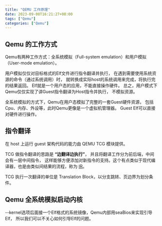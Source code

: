 ```yaml
---
title: "QEMU 工作原理"
date: 2023-09-08T16:21:27+08:00
tags: ["Qemu"]
categories: ["Qemu"]
---
```


## Qemu 的工作方式
Qemu有两种工作方式：全系统模拟（Full-system emulation）和用户模拟（User-mode emulation）。

用户模拟仅仅对目标格式的Elf文件进行指令翻译并执行，
在遇到需要使用系统资源的命令（通过系统调用）时，
就转换成实际host的系统调用来完成，将执行完的结果返回。
Elf就是一个用户态的应用，不能直接操作硬件。
总之，用户模式下Qemu仅仅实现了讲Guest指令翻译为Host指令并执行，
不模拟资源。

全系统模拟的方式下，Qemu在用户态模拟了完整的一套Guest硬件资源，
包括Cpu、内存、外设等，此时Qemu更像是一个虚拟机管理器。
Guest Elf可以直接对硬件进行操作。

## 指令翻译

在 host 上运行 guest 架构代码的能力由 QEMU TCG 模块提供。

TCG 做指令翻译的思路是 **“边翻译边执行”**， 并且将翻译工作分为前后端，中间会有一层中间指令，
这样能够方便添加对新指令的支持。这个有点类似于现代编译器，也是由类似间结果的流程，称为 [IR](https://blog.csdn.net/raojun/article/details/103629894)。

TCG 执行一次翻译的单位是 Translation Block，以分支跳转、页边界为划分条件。


## Qemu 全系统模拟启动内核

--kernel选项后面接一个Elf格式的系统镜像，Qemu内部用seaBios来实现引导Elf，
所以我们可以不关心如何引导Elf的问题。

